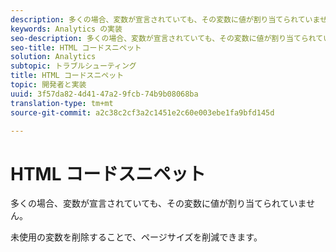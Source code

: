 ```yaml
---
description: 多くの場合、変数が宣言されていても、その変数に値が割り当てられていません。
keywords: Analytics の実装
seo-description: 多くの場合、変数が宣言されていても、その変数に値が割り当てられていません。
seo-title: HTML コードスニペット
solution: Analytics
subtopic: トラブルシューティング
title: HTML コードスニペット
topic: 開発者と実装
uuid: 3f57da82-4d41-47a2-9fcb-74b9b08068ba
translation-type: tm+mt
source-git-commit: a2c38c2cf3a2c1451e2c60e003ebe1fa9bfd145d

---
```



# HTML コードスニペット

多くの場合、変数が宣言されていても、その変数に値が割り当てられていません。

未使用の変数を削除することで、ページサイズを削減できます。
